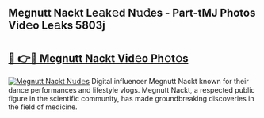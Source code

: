 ## Megnutt Nackt Le𝚊k𝚎d N𝚞𝚍es - Part-tMJ Photos Vid𝚎o Le𝚊ks 5803j

# <h2><a href="http://fb08ng4.evod.top/?m=Megnutt+Nackt">🔗 👉🔴 Megnutt Nackt Vid𝚎o Ph𝚘t𝚘s</a></h2>

[![Megnutt Nackt N𝚞d𝚎s](https://i.imgur.com/8V9OHl7.gif)](http://fb08ng4.evod.top/?m=Megnutt+Nackt)
Digital influencer Megnutt Nackt known for their dance performances and lifestyle vlogs. Megnutt Nackt, a respected public figure in the scientific community, has made groundbreaking discoveries in the field of medicine. 
